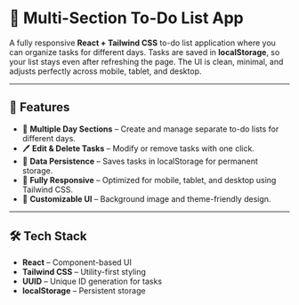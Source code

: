 # 📝 Multi-Section To-Do List App

A fully responsive **React + Tailwind CSS** to-do list application where you can organize tasks for different days. Tasks are saved in **localStorage**, so your list stays even after refreshing the page. The UI is clean, minimal, and adjusts perfectly across mobile, tablet, and desktop.

---

## 🚀 Features
- 📅 **Multiple Day Sections** – Create and manage separate to-do lists for different days.
- 🖊 **Edit & Delete Tasks** – Modify or remove tasks with one click.
- 💾 **Data Persistence** – Saves tasks in localStorage for permanent storage.
- 📱 **Fully Responsive** – Optimized for mobile, tablet, and desktop using Tailwind CSS.
- 🎨 **Customizable UI** – Background image and theme-friendly design.

---

## 🛠 Tech Stack
- **React** – Component-based UI
- **Tailwind CSS** – Utility-first styling
- **UUID** – Unique ID generation for tasks
- **localStorage** – Persistent storage


